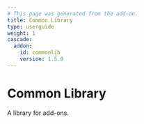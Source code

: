 ```yaml
---
# This page was generated from the add-on.
title: Common Library
type: userguide
weight: 1
cascade:
  addon:
    id: commonlib
    version: 1.5.0
---
```


# Common Library

A library for add-ons.
